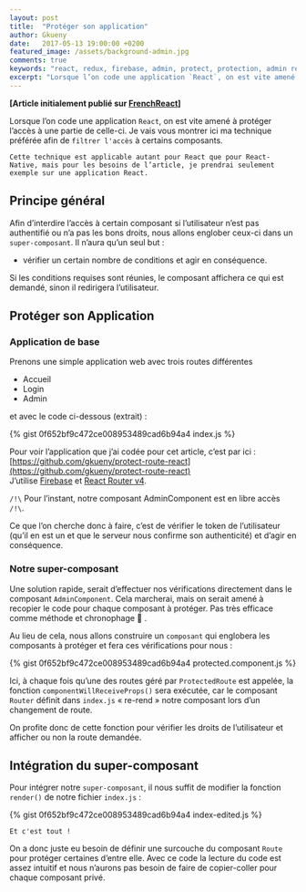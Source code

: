 ```yaml
---
layout: post
title:  "Protéger son application"
author: Gkueny
date:   2017-05-13 19:00:00 +0200
featured_image: /assets/background-admin.jpg
comments: true
keywords: "react, redux, firebase, admin, protect, protection, admin react, react admin"
excerpt: "Lorsque l’on code une application `React`, on est vite amené à protéger l’accès à une partie de celle-ci. Je vais vous montrer ici ma technique préférée afin de `filtrer l'accès` à certains composants."
---
```

<b>[Article initialement publié sur [FrenchReact](http://frenchreact.fr/proteger-son-application/)]</b>

Lorsque l’on code une application `React`, on est vite amené à protéger l’accès à une partie de celle-ci. Je vais vous montrer ici ma technique préférée afin de `filtrer l'accès` à certains composants.


```
Cette technique est applicable autant pour React que pour React-Native, mais pour les besoins de l’article, je prendrai seulement exemple sur une application React.
```

<div id="toc"></div>

## Principe général


Afin d’interdire l’accès à certain composant si l’utilisateur n’est pas authentifié ou n’a pas les bons droits, nous allons englober ceux-ci dans un `super-composant`. Il n’aura qu’un seul but :

- vérifier un certain nombre de conditions et agir en conséquence.

Si les conditions requises sont réunies, le composant affichera ce qui est demandé, sinon il redirigera l’utilisateur.

## Protéger son Application

### Application de base

Prenons une simple application web avec trois routes différentes

- Accueil
- Login
- Admin

et avec le code ci-dessous (extrait) :

{% gist 0f652bf9c472ce008953489cad6b94a4 index.js %}

Pour voir l’application que j’ai codée pour cet article, c’est par ici : [https://github.com/gkueny/protect-route-react](https://github.com/gkueny/protect-route-react) <br/>
J’utilise [Firebase](http://frenchreact.fr/utiliser-firebase-avec-react/) et [React Router v4](https://reacttraining.com/react-router/web/guides/quick-start).

`/!\` Pour l’instant, notre composant AdminComponent est en libre accès `/!\`.

Ce que l’on cherche donc à faire, c’est de vérifier le token de l’utilisateur (qu’il en est un et que le serveur nous confirme son authenticité) et d’agir en conséquence.

### Notre super-composant

Une solution rapide, serait d’effectuer nos vérifications directement dans le composant `AdminComponent`. Cela marcherai, mais on serait amené à recopier le code pour chaque composant à protéger. Pas très efficace comme méthode et chronophage 🙁 .

Au lieu de cela, nous allons construire un `composant` qui englobera les composants à protéger et fera ces vérifications pour nous :

{% gist 0f652bf9c472ce008953489cad6b94a4 protected.component.js %}

Ici, à chaque fois qu’une des routes géré par `ProtectedRoute` est appelée, la fonction `componentWillReceiveProps()` sera exécutée, car le composant `Router` définit dans `index.js` « re-rend » notre composant lors d’un changement de route.

On profite donc de cette fonction pour vérifier les droits de l’utilisateur et afficher ou non la route demandée.


## Intégration du super-composant

Pour intégrer notre `super-composant`, il nous suffit de modifier la fonction `render()` de notre fichier `index.js` :

{% gist 0f652bf9c472ce008953489cad6b94a4 index-edited.js %}

    Et c'est tout !

On a donc juste eu besoin de définir une surcouche du composant `Route` pour protéger certaines d’entre elle. Avec ce code la lecture du code est assez intuitif et nous n’aurons pas besoin de faire de copier-coller pour chaque composant privé.
